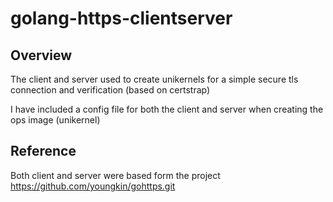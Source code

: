 # golang-https-clientserver

## Overview 

The client and server used to create unikernels for a simple secure tls connection and verification (based on certstrap)

I have included a config file for both the client and server when creating the ops image (unikernel)


## Reference

Both client and server were based form the project https://github.com/youngkin/gohttps.git
